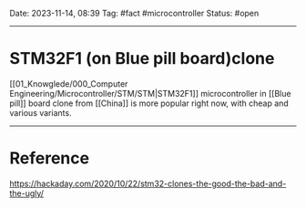 Date: 2023-11-14, 08:39
Tag: #fact #microcontroller
Status: #open

---
# STM32F1 (on Blue pill board)clone

[[01_Knowglede/000_Computer Engineering/Microcontroller/STM/STM|STM32F1]] microcontroller in [[Blue pill]] board clone from [[China]] is more popular right now, with cheap and various variants.


---
# Reference
https://hackaday.com/2020/10/22/stm32-clones-the-good-the-bad-and-the-ugly/